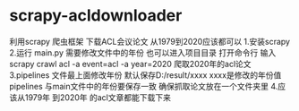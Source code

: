 # scrapy-acldownloader
利用scrapy 爬虫框架 下载ACL会议论文 从1979到2020应该都可以 
1.安装scrapy 
2.运行 main.py 需要修改文件中的年份 
也可以进入项目目录 打开命令行 输入 scrapy crawl acl  -a event=acl -a year=2020 爬取2020年的acl论文
3.pipelines 文件最上面修改年份 默认保存D:/result/xxxx xxxx是修改的年份值
pipelines 与main文件中的年份要保存一致 确保抓取论文放在一个文件夹里
4.应该从1979年 到2020年 的acl文章都能下载下来

